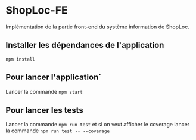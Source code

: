 # ShopLoc-FE

Implémentation de la partie front-end du système information de ShopLoc.

## Installer les dépendances de l'application

`npm install`

## Pour lancer l'application`

Lancer la commande `npm start`

## Pour lancer les tests

Lancer la commande `npm run test` et si on veut afficher le coverage lancer la commande `npm run test -- --coverage`
